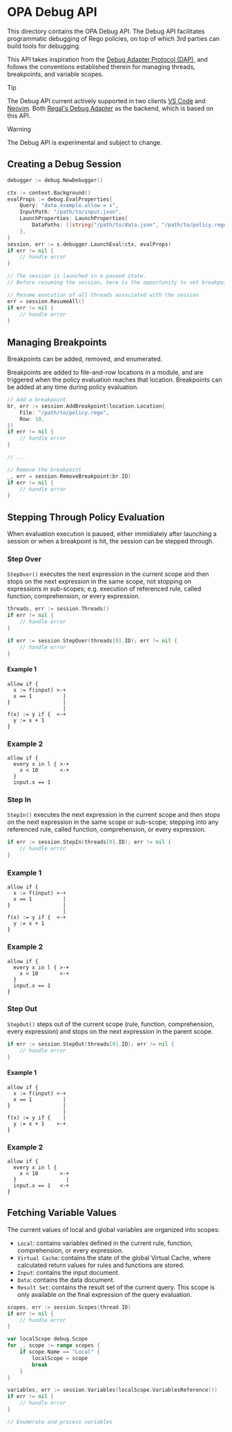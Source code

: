 # OPA Debug API

This directory contains the OPA Debug API. The Debug API facilitates
programmatic debugging of Rego policies, on top of which 3rd parties can build
tools for debugging.

This API takes inspiration from the
[Debug Adapter Protocol (DAP)](https://microsoft.github.io/debug-adapter-protocol/),
and follows the conventions established therein for managing threads,
breakpoints, and variable scopes.

> [!TIP]
> The Debug API current actively supported in two clients
> [VS Code](https://github.com/open-policy-agent/vscode-opa) and
> [Neovim](https://github.com/rinx/nvim-dap-rego/tree/main). Both
> [Regal's Debug Adapter](https://docs.styra.com/regal/debug-adapter) as the
> backend, which is based on this API.

> [!WARNING]
> The Debug API is experimental and subject to change.

## Creating a Debug Session

```go
debugger := debug.NewDebugger()

ctx := context.Background()
evalProps := debug.EvalProperties{
    Query: "data.example.allow = x",
    InputPath: "/path/to/input.json",
    LaunchProperties: LaunchProperties{
        DataPaths: []string{"/path/to/data.json", "/path/to/policy.rego"},
    },
}
session, err := s.debugger.LaunchEval(ctx, evalProps)
if err != nil {
    // handle error
}

// The session is launched in a paused state.
// Before resuming the session, here is the opportunity to set breakpoints

// Resume execution of all threads associated with the session
err = session.ResumeAll()
if err != nil {
    // handle error
}
```

## Managing Breakpoints

Breakpoints can be added, removed, and enumerated.

Breakpoints are added to file-and-row locations in a module, and are triggered when the policy evaluation reaches that location.
Breakpoints can be added at any time during policy evaluation.

```go
// Add a breakpoint
br, err := session.AddBreakpoint(location.Location{
    File: "/path/to/policy.rego",
    Row: 10,
})
if err != nil {
    // handle error
}

// ...

// Remove the breakpoint
_, err = session.RemoveBreakpoint(br.ID)
if err != nil {
    // handle error
}
```

## Stepping Through Policy Evaluation

When evaluation execution is paused, either immidiately after launching a session or when a breakpoint is hit, the session can be stepped through.

### Step Over

`StepOver()` executes the next expression in the current scope and then stops on the next expression in the same scope,
not stopping on expressions in sub-scopes; e.g. execution of referenced rule, called function, comprehension, or every expression.

```go
threads, err := session.Threads()
if err != nil {
    // handle error
}

if err := session.StepOver(threads[0].ID); err != nil {
    // handle error
}
```

#### Example 1

```
allow if {
  x := f(input) >-+
  x == 1          |
}                 |
                  |
f(x) := y if {  <-+
  y := x + 1
}
```

### Example 2

```
allow if {
  every x in l { >-+
    x < 10       <-+
  }
  input.x == 1
```

### Step In

`StepIn()` executes the next expression in the current scope and then stops on the next expression in the same scope or sub-scope;
stepping into any referenced rule, called function, comprehension, or every expression.

```go
if err := session.StepIn(threads[0].ID); err != nil {
    // handle error
}
```

### Example 1

```
allow if {
  x := f(input) >-+
  x == 1          |
}                 |
                  |
f(x) := y if {  <-+
  y := x + 1
}
```

### Example 2

```
allow if {
  every x in l { >-+
    x < 10       <-+
  }
  input.x == 1
}
```

### Step Out

`StepOut()` steps out of the current scope (rule, function, comprehension, every expression) and stops on the next expression in the parent scope.

```go
if err := session.StepOut(threads[0].ID); err != nil {
    // handle error
}
```

#### Example 1

```
allow if {
  x := f(input) <-+
  x == 1          |
}                 |
                  |
f(x) := y if {    |
  y := x + 1    >-+
}
```

### Example 2

```
allow if {
  every x in l {
    x < 10       >-+
  }                |
  input.x == 1   <-+
}
```

## Fetching Variable Values

The current values of local and global variables are organized into scopes:

- `Local`: contains variables defined in the current rule, function, comprehension, or every expression.
- `Virtual Cache`: contains the state of the global Virtual Cache, where calculated return values for rules and functions are stored.
- `Input`: contains the input document.
- `Data`: contains the data document.
- `Result Set`: contains the result set of the current query. This scope is only available on the final expression of the query evaluation.

```go
scopes, err := session.Scopes(thread.ID)
if err != nil {
    // handle error
}

var localScope debug.Scope
for _, scope := range scopes {
    if scope.Name == "Local" {
        localScope = scope
        break
    }
}

variables, err := session.Variables(localScope.VariablesReference())
if err != nil {
    // handle error
}

// Enumerate and process variables
```
